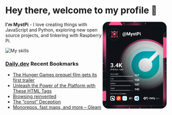 # Hey there, welcome to my profile 👋

<a href="https://app.daily.dev/MystPi"><img src="https://github.com/MystPi/MystPi/blob/main/devcard.svg" width="200" alt="MystPi's Dev Card" align="right"/></a>

**I'm MystPi** - I love creating things with JavaScript and Python, exploring new open source projects, and tinkering with Raspberry Pi.

![My skills](https://skillicons.dev/icons?i=svelte,ts,js,html,css,raspberrypi,tailwind)

### [Daily.dev](https://daily.dev) Recent Bookmarks
<!-- daily.dev BOOKMARKS:START -->
- [The Hunger Games prequel film gets its first trailer](https://app.daily.dev/posts/JYO8WgTcf?utm_source=rss&utm_medium=bookmarks&utm_campaign=Itr6mLfRdMms0HCyePtl9)
- [Unleash the Power of the Platform with These HTML Tags](https://app.daily.dev/posts/H3tDJZldV?utm_source=rss&utm_medium=bookmarks&utm_campaign=Itr6mLfRdMms0HCyePtl9)
- [Browsing reinvented](https://app.daily.dev/posts/WMaify7yw?utm_source=rss&utm_medium=bookmarks&utm_campaign=Itr6mLfRdMms0HCyePtl9)
- [The “const” Deception](https://app.daily.dev/posts/66FmdKSYO?utm_source=rss&utm_medium=bookmarks&utm_campaign=Itr6mLfRdMms0HCyePtl9)
- [Monorepos, fast maps, and more – Gleam](https://app.daily.dev/posts/XPNz2qI8q?utm_source=rss&utm_medium=bookmarks&utm_campaign=Itr6mLfRdMms0HCyePtl9)
<!-- daily.dev BOOKMARKS:END -->
